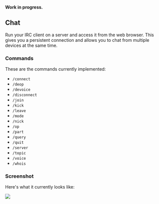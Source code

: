 __Work in progress.__

## Chat
Run your IRC client on a server and access it from the web browser. This gives you a persistent connection and allows you to chat from multiple devices at the same time.

### Commands
These are the commands currently implemented:
- `/connect`
- `/deop`
- `/devoice`
- `/disconnect`
- `/join`
- `/kick`
- `/leave`
- `/mode`
- `/nick`
- `/op`
- `/part`
- `/query`
- `/quit`
- `/server`
- `/topic`
- `/voice`
- `/whois`

### Screenshot
Here's what it currently looks like:

![](http://placehold.it/720x647)
